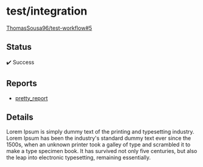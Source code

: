# test/integration

[ThomasSousa96/test-workflow#5](https://github.com/ThomasSousa96/test-workflow/pull/5)

## Status

<!-- :large_orange_diamond: Pending -->
:heavy_check_mark: Success
<!-- :x: Failure -->
<!-- :o: Error -->

## Reports

- [pretty_report](pretty_report.html)

## Details

Lorem Ipsum is simply dummy text of the printing and typesetting industry. Lorem Ipsum has been the industry's standard dummy text ever since the 1500s, when an unknown printer took a galley of type and scrambled it to make a type specimen book. It has survived not only five centuries, but also the leap into electronic typesetting, remaining essentially.
